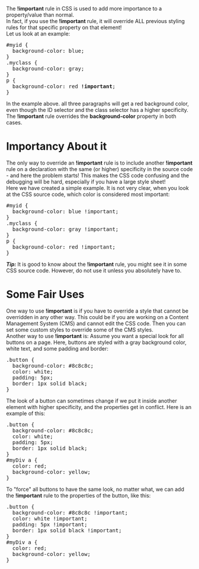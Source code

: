 The <b>!important</b> rule in CSS is used to add more importance to a property/value than normal.
<br>
In fact, if you use the <b>!important</b> rule, it will override ALL previous styling rules for that specific property on that element!
<br>
Let us look at an example:
<pre>
#myid {
  background-color: blue;
}
.myclass {
  background-color: gray;
}
p {
  background-color: red <b>!important</b>;
}
</pre>
In the example above. all three paragraphs will get a red background color, even though the ID selector and the class selector has a higher specificity. The <b>!important</b> rule overrides the <b>background-color</b> property in both cases.
<h1>Importancy About it</h1>
The only way to override an <b>!important</b> rule is to include another <b>!important</b> rule on a declaration with the same (or higher) specificity in the source code - and here the problem starts! This makes the CSS code confusing and the debugging will be hard, especially if you have a large style sheet!
<br>
Here we have created a simple example. It is not very clear, when you look at the CSS source code, which color is considered most important:
<pre>
#myid {
  background-color: blue !important;
}
.myclass {
  background-color: gray !important;
}
p {
  background-color: red !important;
}
</pre>
<b><i>Tip:</i></b> It is good to know about the <b>!important</b> rule, you might see it in some CSS source code. However, do not use it unless you absolutely have to.
<h1>Some Fair Uses</h1>
One way to use <b>!important</b> is if you have to override a style that cannot be overridden in any other way. This could be if you are working on a Content Management System (CMS) and cannot edit the CSS code. Then you can set some custom styles to override some of the CMS styles.
<br>
Another way to use <b>!important</b> is: Assume you want a special look for all buttons on a page. Here, buttons are styled with a gray background color, white text, and some padding and border:
<pre>
.button {
  background-color: #8c8c8c; 
  color: white;
  padding: 5px;
  border: 1px solid black; 
}
</pre>
The look of a button can sometimes change if we put it inside another element with higher specificity, and the properties get in conflict. Here is an example of this:
<pre>
.button {
  background-color: #8c8c8c; 
  color: white;
  padding: 5px;
  border: 1px solid black; 
}
#myDiv a {
  color: red;
  background-color: yellow; 
}
</pre>
To "force" all buttons to have the same look, no matter what, we can add the <b>!important</b> rule to the properties of the button, like this:
<pre>
.button {
  background-color: #8c8c8c !important; 
  color: white !important;
  padding: 5px !important;
  border: 1px solid black !important; 
}
#myDiv a {
  color: red;
  background-color: yellow; 
}
</pre>
